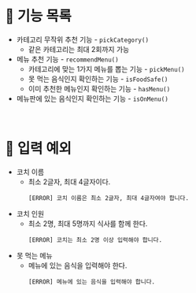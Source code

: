 # 🚀 기능 목록

- 카테고리 무작위 추천 기능 - `pickCategory()`
  - 같은 카테고리는 최대 2회까지 가능
- 메뉴 추천 기능 - `recommendMenu()`
  - 카테고리에 맞는 1가지 메뉴를 뽑는 기능 - `pickMenu()`
  - 못 먹는 음식인지 확인하는 기능 - `isFoodSafe()`
  - 이미 추천한 메뉴인지 확인하는 기능 - `hasMenu()`
- 메뉴판에 있는 음식인지 확인하는 기능 - `isOnMenu()`

<br />

# 🚨 입력 예외

- 코치 이름
  - 최소 2글자, 최대 4글자이다.
    ```
    [ERROR] 코치 이름은 최소 2글자, 최대 4글자여야 합니다.
    ```
- 코치 인원
  - 최소 2명, 최대 5명까지 식사를 함께 한다.
    ```
    [ERROR] 코치는 최소 2명 이상 입력해야 합니다.
    ```
- 못 먹는 메뉴
  - 메뉴에 있는 음식을 입력해야 한다.
    ```
    [ERROR] 메뉴에 있는 음식을 입력해야 합니다.
    ```
